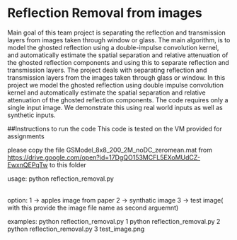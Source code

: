 # Reflection Removal from images
Main goal of this team project is separating the reflection and transmission layers from images taken through window or glass. The main algorithm, is to model the ghosted reflection using a double-impulse convolution kernel, and automatically estimate the spatial separation and relative attenuation of the ghosted reflection components and using this to separate reflection and transmission layers.
The project deals with separating reflection and transmission layers from the images taken through glass or window. In this project we model the ghosted reflection using double impulse convolution kernel and automatically estimate the spatial separation and relative attenuation of the ghosted reflection components. The code requires only a single input image. We demonstrate this using real world inputs as well as synthetic inputs.

##Instructions to run the code
This code is tested on the VM provided for assignments

please copy the file GSModel_8x8_200_2M_noDC_zeromean.mat from https://drive.google.com/open?id=17DgQO153MCFL5EXoMUdCZ-EwxnQEPqTw to this folder

usage:
python reflection_removal.py <option> <optional>

option:
    1 -> apples image from paper
    2 -> synthatic image
    3 -> test image( with this provide the image file name as second arguemnt)
    
examples:
python reflection_removal.py 1
python reflection_removal.py 2
python reflection_removal.py 3 test_image.png


